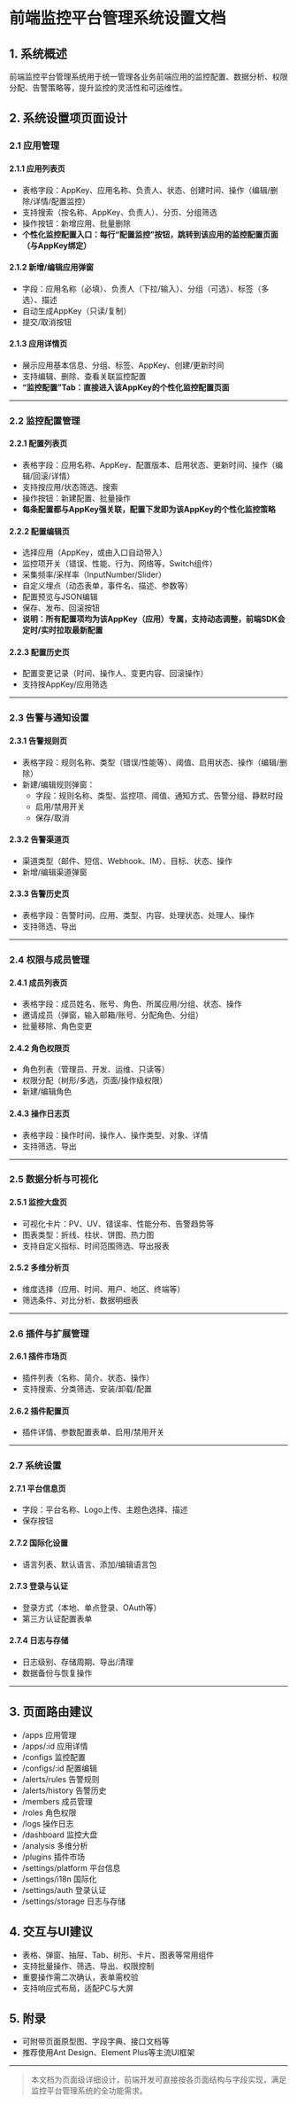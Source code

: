 # 前端监控平台管理系统设置文档

## 1. 系统概述

前端监控平台管理系统用于统一管理各业务前端应用的监控配置、数据分析、权限分配、告警策略等，提升监控的灵活性和可运维性。

## 2. 系统设置项页面设计

### 2.1 应用管理

#### 2.1.1 应用列表页

- 表格字段：AppKey、应用名称、负责人、状态、创建时间、操作（编辑/删除/详情/配置监控）
- 支持搜索（按名称、AppKey、负责人）、分页、分组筛选
- 操作按钮：新增应用、批量删除
- **个性化监控配置入口：每行“配置监控”按钮，跳转到该应用的监控配置页面（与AppKey绑定）**

#### 2.1.2 新增/编辑应用弹窗

- 字段：应用名称（必填）、负责人（下拉/输入）、分组（可选）、标签（多选）、描述
- 自动生成AppKey（只读/复制）
- 提交/取消按钮

#### 2.1.3 应用详情页

- 展示应用基本信息、分组、标签、AppKey、创建/更新时间
- 支持编辑、删除、查看关联监控配置
- **“监控配置”Tab：直接进入该AppKey的个性化监控配置页面**

---

### 2.2 监控配置管理

#### 2.2.1 配置列表页

- 表格字段：应用名称、AppKey、配置版本、启用状态、更新时间、操作（编辑/回滚/详情）
- 支持按应用/状态筛选、搜索
- 操作按钮：新建配置、批量操作
- **每条配置都与AppKey强关联，配置下发即为该AppKey的个性化监控策略**

#### 2.2.2 配置编辑页

- 选择应用（AppKey，或由入口自动带入）
- 监控项开关（错误、性能、行为、网络等，Switch组件）
- 采集频率/采样率（InputNumber/Slider）
- 自定义埋点（动态表单，事件名、描述、参数等）
- 配置预览与JSON编辑
- 保存、发布、回滚按钮
- **说明：所有配置项均为该AppKey（应用）专属，支持动态调整，前端SDK会定时/实时拉取最新配置**

#### 2.2.3 配置历史页

- 配置变更记录（时间、操作人、变更内容、回滚操作）
- 支持按AppKey/应用筛选

---

### 2.3 告警与通知设置

#### 2.3.1 告警规则页

- 表格字段：规则名称、类型（错误/性能等）、阈值、启用状态、操作（编辑/删除）
- 新建/编辑规则弹窗：
    - 字段：规则名称、类型、监控项、阈值、通知方式、告警分组、静默时段
    - 启用/禁用开关
    - 保存/取消

#### 2.3.2 告警渠道页

- 渠道类型（邮件、短信、Webhook、IM）、目标、状态、操作
- 新增/编辑渠道弹窗

#### 2.3.3 告警历史页

- 表格字段：告警时间、应用、类型、内容、处理状态、处理人、操作
- 支持筛选、导出

---

### 2.4 权限与成员管理

#### 2.4.1 成员列表页

- 表格字段：成员姓名、账号、角色、所属应用/分组、状态、操作
- 邀请成员（弹窗，输入邮箱/账号、分配角色、分组）
- 批量移除、角色变更

#### 2.4.2 角色权限页

- 角色列表（管理员、开发、运维、只读等）
- 权限分配（树形/多选，页面/操作级权限）
- 新建/编辑角色

#### 2.4.3 操作日志页

- 表格字段：操作时间、操作人、操作类型、对象、详情
- 支持筛选、导出

---

### 2.5 数据分析与可视化

#### 2.5.1 监控大盘页

- 可视化卡片：PV、UV、错误率、性能分布、告警趋势等
- 图表类型：折线、柱状、饼图、热力图
- 支持自定义指标、时间范围筛选、导出报表

#### 2.5.2 多维分析页

- 维度选择（应用、时间、用户、地区、终端等）
- 筛选条件、对比分析、数据明细表

---

### 2.6 插件与扩展管理

#### 2.6.1 插件市场页

- 插件列表（名称、简介、状态、操作）
- 支持搜索、分类筛选、安装/卸载/配置

#### 2.6.2 插件配置页

- 插件详情、参数配置表单、启用/禁用开关

---

### 2.7 系统设置

#### 2.7.1 平台信息页

- 字段：平台名称、Logo上传、主题色选择、描述
- 保存按钮

#### 2.7.2 国际化设置

- 语言列表、默认语言、添加/编辑语言包

#### 2.7.3 登录与认证

- 登录方式（本地、单点登录、OAuth等）
- 第三方认证配置表单

#### 2.7.4 日志与存储

- 日志级别、存储周期、导出/清理
- 数据备份与恢复操作

---

## 3. 页面路由建议

- /apps 应用管理
- /apps/:id 应用详情
- /configs 监控配置
- /configs/:id 配置编辑
- /alerts/rules 告警规则
- /alerts/history 告警历史
- /members 成员管理
- /roles 角色权限
- /logs 操作日志
- /dashboard 监控大盘
- /analysis 多维分析
- /plugins 插件市场
- /settings/platform 平台信息
- /settings/i18n 国际化
- /settings/auth 登录认证
- /settings/storage 日志与存储

## 4. 交互与UI建议

- 表格、弹窗、抽屉、Tab、树形、卡片、图表等常用组件
- 支持批量操作、筛选、导出、权限控制
- 重要操作需二次确认，表单需校验
- 支持响应式布局，适配PC与大屏

## 5. 附录

- 可附带页面原型图、字段字典、接口文档等
- 推荐使用Ant Design、Element Plus等主流UI框架

---

> 本文档为页面级详细设计，前端开发可直接按各页面结构与字段实现，满足监控平台管理系统的全功能需求。
